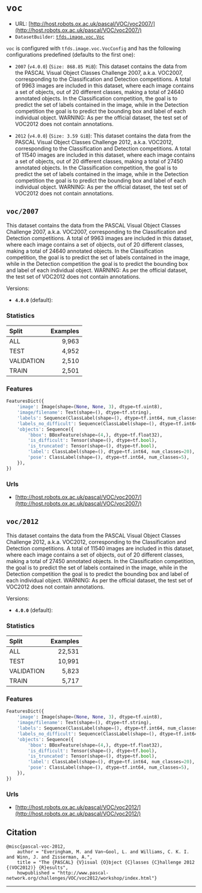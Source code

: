 <div itemscope itemtype="http://schema.org/Dataset">
  <div itemscope itemprop="includedInDataCatalog" itemtype="http://schema.org/DataCatalog">
    <meta itemprop="name" content="TensorFlow Datasets" />
  </div>

  <meta itemprop="name" content="voc" />
  <meta itemprop="description" content="This dataset contains the data from the PASCAL Visual Object Classes Challenge&#10;2007, a.k.a. VOC2007, corresponding to the Classification and Detection&#10;competitions.&#10;A total of 9963 images are included in this dataset, where each image&#10;contains a set of objects, out of 20 different classes, making a total of&#10;24640 annotated objects.&#10;In the Classification competition, the goal is to predict the set of labels&#10;contained in the image, while in the Detection competition the goal is to&#10;predict the bounding box and label of each individual object.&#10;WARNING: As per the official dataset, the test set of VOC2012 does not contain&#10;annotations.&#10;&#10;&#10;To use this dataset:&#10;&#10;```python&#10;import tensorflow_datasets as tfds&#10;&#10;ds = tfds.load('voc', split='train')&#10;for ex in ds.take(4):&#10;  print(ex)&#10;```&#10;&#10;See [the guide](https://www.tensorflow.org/datasets/overview) for more&#10;informations on [tensorflow_datasets](https://www.tensorflow.org/datasets).&#10;&#10;" />
  <meta itemprop="url" content="https://www.tensorflow.org/datasets/catalog/voc" />
  <meta itemprop="sameAs" content="http://host.robots.ox.ac.uk/pascal/VOC/voc2007/" />
  <meta itemprop="citation" content="@misc{pascal-voc-2007,&#10;    author = &quot;Everingham, M. and Van~Gool, L. and Williams, C. K. I. and Winn, J. and Zisserman, A.&quot;,&#10;    title = &quot;The {PASCAL} {V}isual {O}bject {C}lasses {C}hallenge 2007 {(VOC2007)} {R}esults&quot;,&#10;   howpublished = &quot;http://www.pascal-network.org/challenges/VOC/voc2007/workshop/index.html&quot;}&#10;" />
</div>

# `voc`

*   URL:
    [http://host.robots.ox.ac.uk/pascal/VOC/voc2007/](http://host.robots.ox.ac.uk/pascal/VOC/voc2007/)
*   `DatasetBuilder`:
    [`tfds.image.voc.Voc`](https://github.com/tensorflow/datasets/tree/master/tensorflow_datasets/object_detection/voc.py)

`voc` is configured with `tfds.image.voc.VocConfig` and has the following
configurations predefined (defaults to the first one):

*   `2007` (`v4.0.0`) (`Size: 868.85 MiB`): This dataset contains the data from
    the PASCAL Visual Object Classes Challenge 2007, a.k.a. VOC2007,
    corresponding to the Classification and Detection competitions. A total of
    9963 images are included in this dataset, where each image contains a set of
    objects, out of 20 different classes, making a total of 24640 annotated
    objects. In the Classification competition, the goal is to predict the set
    of labels contained in the image, while in the Detection competition the
    goal is to predict the bounding box and label of each individual object.
    WARNING: As per the official dataset, the test set of VOC2012 does not
    contain annotations.

*   `2012` (`v4.0.0`) (`Size: 3.59 GiB`): This dataset contains the data from
    the PASCAL Visual Object Classes Challenge 2012, a.k.a. VOC2012,
    corresponding to the Classification and Detection competitions. A total of
    11540 images are included in this dataset, where each image contains a set
    of objects, out of 20 different classes, making a total of 27450 annotated
    objects. In the Classification competition, the goal is to predict the set
    of labels contained in the image, while in the Detection competition the
    goal is to predict the bounding box and label of each individual object.
    WARNING: As per the official dataset, the test set of VOC2012 does not
    contain annotations.

## `voc/2007`

This dataset contains the data from the PASCAL Visual Object Classes Challenge
2007, a.k.a. VOC2007, corresponding to the Classification and Detection
competitions. A total of 9963 images are included in this dataset, where each
image contains a set of objects, out of 20 different classes, making a total of
24640 annotated objects. In the Classification competition, the goal is to
predict the set of labels contained in the image, while in the Detection
competition the goal is to predict the bounding box and label of each individual
object. WARNING: As per the official dataset, the test set of VOC2012 does not
contain annotations.

Versions:

*   **`4.0.0`** (default):

### Statistics

Split      | Examples
:--------- | -------:
ALL        | 9,963
TEST       | 4,952
VALIDATION | 2,510
TRAIN      | 2,501

### Features
```python
FeaturesDict({
    'image': Image(shape=(None, None, 3), dtype=tf.uint8),
    'image/filename': Text(shape=(), dtype=tf.string),
    'labels': Sequence(ClassLabel(shape=(), dtype=tf.int64, num_classes=20)),
    'labels_no_difficult': Sequence(ClassLabel(shape=(), dtype=tf.int64, num_classes=20)),
    'objects': Sequence({
        'bbox': BBoxFeature(shape=(4,), dtype=tf.float32),
        'is_difficult': Tensor(shape=(), dtype=tf.bool),
        'is_truncated': Tensor(shape=(), dtype=tf.bool),
        'label': ClassLabel(shape=(), dtype=tf.int64, num_classes=20),
        'pose': ClassLabel(shape=(), dtype=tf.int64, num_classes=5),
    }),
})
```

### Urls

*   [http://host.robots.ox.ac.uk/pascal/VOC/voc2007/](http://host.robots.ox.ac.uk/pascal/VOC/voc2007/)

## `voc/2012`

This dataset contains the data from the PASCAL Visual Object Classes Challenge
2012, a.k.a. VOC2012, corresponding to the Classification and Detection
competitions. A total of 11540 images are included in this dataset, where each
image contains a set of objects, out of 20 different classes, making a total of
27450 annotated objects. In the Classification competition, the goal is to
predict the set of labels contained in the image, while in the Detection
competition the goal is to predict the bounding box and label of each individual
object. WARNING: As per the official dataset, the test set of VOC2012 does not
contain annotations.

Versions:

*   **`4.0.0`** (default):

### Statistics

Split      | Examples
:--------- | -------:
ALL        | 22,531
TEST       | 10,991
VALIDATION | 5,823
TRAIN      | 5,717

### Features
```python
FeaturesDict({
    'image': Image(shape=(None, None, 3), dtype=tf.uint8),
    'image/filename': Text(shape=(), dtype=tf.string),
    'labels': Sequence(ClassLabel(shape=(), dtype=tf.int64, num_classes=20)),
    'labels_no_difficult': Sequence(ClassLabel(shape=(), dtype=tf.int64, num_classes=20)),
    'objects': Sequence({
        'bbox': BBoxFeature(shape=(4,), dtype=tf.float32),
        'is_difficult': Tensor(shape=(), dtype=tf.bool),
        'is_truncated': Tensor(shape=(), dtype=tf.bool),
        'label': ClassLabel(shape=(), dtype=tf.int64, num_classes=20),
        'pose': ClassLabel(shape=(), dtype=tf.int64, num_classes=5),
    }),
})
```

### Urls

*   [http://host.robots.ox.ac.uk/pascal/VOC/voc2012/](http://host.robots.ox.ac.uk/pascal/VOC/voc2012/)

## Citation

```
@misc{pascal-voc-2012,
    author = "Everingham, M. and Van~Gool, L. and Williams, C. K. I. and Winn, J. and Zisserman, A.",
    title = "The {PASCAL} {V}isual {O}bject {C}lasses {C}hallenge 2012 {(VOC2012)} {R}esults",
    howpublished = "http://www.pascal-network.org/challenges/VOC/voc2012/workshop/index.html"}
```

--------------------------------------------------------------------------------
